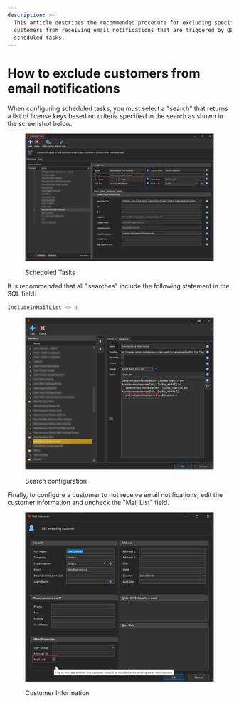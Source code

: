 ```yaml
---
description: >-
  This article describes the recommended procedure for excluding specific
  customers from receiving email notifications that are triggered by QLM's
  scheduled tasks.
---
```


# How to exclude customers from email notifications

When configuring scheduled tasks, you must select a "search" that returns a list of license keys based on criteria specified in the search as shown in the screenshot below.

<figure><img src="../.gitbook/assets/image (1) (1) (1) (1) (1) (1).png" alt=""><figcaption><p>Scheduled Tasks</p></figcaption></figure>

It is recommended that all "searches" include the following statement in the SQL field:&#x20;

```sql
IncludeInMailList <> 0
```

<figure><img src="../.gitbook/assets/image (1) (1) (1) (1) (1) (1) (1).png" alt=""><figcaption><p>Search configuration</p></figcaption></figure>

Finally, to configure a customer to not receive email notifications, edit the customer information and uncheck the "Mail List" field.

<figure><img src="../.gitbook/assets/image (3) (1).png" alt=""><figcaption><p>Customer Information</p></figcaption></figure>

